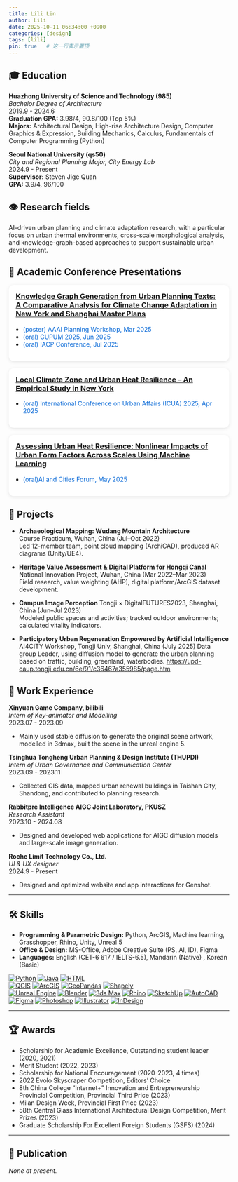 ```yaml
---
title: Lili Lin
author: Lili
date: 2025-10-11 06:34:00 +0900
categories: [design]
tags: [lili]
pin: true   # 这一行表示置顶
---
```


## 🎓 Education

**Huazhong University of Science and Technology (985)**  
_Bachelor Degree of Architecture_  
2019.9 - 2024.6  
**Graduation GPA:** 3.98/4, 90.8/100 (Top 5%)  
**Majors:** Architectural Design, High-rise Architecture Design, Computer Graphics & Expression, Building Mechanics, Calculus, Fundamentals of Computer Programming (Python)

**Seoul National University (qs50)**  
_City and Regional Planning Major, City Energy Lab_  
2024.9 - Present  
**Supervisor:** Steven Jige Quan  
**GPA:** 3.9/4, 96/100

## 👁 Research fields
AI-driven urban planning and climate adaptation research, with a particular focus on urban thermal environments, cross-scale morphological analysis, and knowledge-graph-based approaches to support sustainable urban development.

## 📄 Academic Conference Presentations
<!-- ### Knowledge Graph for Urban Planning
  AAAI Planning Workshop, Mar 2025
  CUPUM Conference 2025, Jun 2025
  IACP Conference, Jul 2025
### Urban Heat Resilience in New York
  ICUA 2025, Apr 2025
### Urban Form & Machine Learning Analysis
  AI and Cities Forum, May 2025
  ACSP Conference, Oct 2025 -->


<div class="card-container">

  <div class="card">
    <h3> <a href="/posts/Project-2-KG/"> Knowledge Graph Generation from Urban Planning Texts: A Comparative Analysis for Climate Change Adaptation in New York and Shanghai Master Plans </a> </h3>
    <ul>
      <li><a href="https://ai-for-urban-planning.github.io/AAAI25-workshop/#posters">(poster) AAAI Planning Workshop, Mar 2025 </a></li>
      <li><a href="https://virtual.oxfordabstracts.com/event/73503/submission/414">(oral) CUPUM 2025, Jun 2025</a></li>
      <li><a href="https://www.china-planning.org/alpha/2025-iacp-annual-conference-call-for-abstracts/">(oral) IACP Conference, Jul 2025</a></li>
    </ul>
  </div>

  <div class="card">
    <h3> <a href="/posts/Project-1-HR-LCZ/">  Local Climate Zone and Urban Heat Resilience – An Empirical Study in New York </a> </h3>
    <ul>
      <li><a href="https://urbanaffairsassociation.org/conference/past-conferences/">(oral) International Conference on Urban Affairs (ICUA) 2025, Apr 2025</a></li>
    </ul>
  </div>

  <div class="card">
    <h3> <a href="/posts/Project-3-ML-HR/"> Assessing Urban Heat Resilience: Nonlinear Impacts of Urban Form Factors Across Scales Using Machine Learning </a></h3>
    <ul>
      <li><a href="https://dcp.ufl.edu/urp/ai-and-cities/">(oral)AI and Cities Forum, May 2025</a></li>
    </ul>
  </div>
</div>

<style>
.card-container {
  display: flex;
  flex-wrap: wrap;
  gap: 1rem;
}
.card {
  background: #fff;
  padding: 1rem;
  border-radius: 12px;
  box-shadow: 0 2px 8px rgba(0,0,0,0.1);
  flex: 1 1 100%;
}
.card h3 {
  margin-top: 0;
}
.card ul {
  padding-left: 1.2em;
}
.card ul li a {
  color: #0366d6;
  text-decoration: none;
}
.card ul li a:hover {
  text-decoration: underline;
}
</style>



<!-- - **Knowledge Graph Generation from Urban Planning Texts: A Comparative Analysis for Climate Change Adaptation in New York and Shanghai Master Plans**  
  The 39th AAAI Conference on Artificial Intelligence – Planning Workshop, Mar 2025  
  Steven Jige Quan, **Lili Lin**, Zhen Li

- **Local Climate Zone and Urban Heat Resilience – An Empirical Study in New York**  
  The 53rd International Conference on Urban Affairs, Apr 2025  
  Steven Jige Quan, Parth Bansal, **Lili Lin**, Chaosu Li

- **Assessing Urban Heat Resilience: Nonlinear Impacts of Urban Form Factors Across Scales Using Machine Learning**  
  AI and Cities: International Forum for Innovation and Collaboration, May 2025  
  Danbi Kim, **Lili Lin**, Steven Jige Quan, Chaosu Li, Wei Wang

- **Knowledge Graph Generation from Urban Planning Texts: A Comparative Analysis for Climate Change Adaptation in New York and Shanghai Master Plans**  
  CUPUM 2025, Jun 2025  
  Steven Jige Quan, **Lili Lin**, Zhen Li

- **Knowledge Graph Generation from Urban Planning Texts: A Comparative Analysis for Climate Change Adaptation in New York and Shanghai Master Plans**  
  IACP Conference, Jul 2025  
  Steven Jige Quan, **Lili Lin** -->

## 🔬 Projects

- **Archaeological Mapping: Wudang Mountain Architecture**  
  Course Practicum, Wuhan, China (Jul–Oct 2022)  
  Led 12-member team, point cloud mapping (ArchiCAD), produced AR diagrams (Unity/UE4).

- **Heritage Value Assessment & Digital Platform for Hongqi Canal**  
  National Innovation Project, Wuhan, China (Mar 2022–Mar 2023)  
  Field research, value weighting (AHP), digital platform/ArcGIS dataset development.

- **Campus Image Perception**
  Tongji × DigitalFUTURES2023, Shanghai, China (Jun–Jul 2023)  
  Modeled public spaces and activities; tracked outdoor environments; calculated vitality indicators.

- **Participatory Urban Regeneration Empowered by Artificial Intelligence**
  AI4CITY Workshop, Tongji Univ, Shanghai, China (July 2025)
  Data group Leader, using diffusion model to generate the urban planning based on traffic, building, greenland, waterbodies.
  https://upd-caup.tongji.edu.cn/6e/91/c36467a355985/page.htm

## 💼 Work Experience
**Xinyuan Game Company, bilibili**  
_Intern of Key-animator and Modelling_  
2023.07 - 2023.09
- Mainly used stable diffusion to generate the original scene artwork, modelled in 3dmax, built the scene in the unreal engine 5.

**Tsinghua Tongheng Urban Planning & Design Institute (THUPDI)**  
_Intern of Urban Governance and Communication Center_  
2023.09 - 2023.11  
- Collected GIS data, mapped urban renewal buildings in Taishan City, Shandong, and contributed to planning research.

**Rabbitpre Intelligence AIGC Joint Laboratory, PKUSZ**  
_Research Assistant_  
2023.10 - 2024.08  
- Designed and developed web applications for AIGC diffusion models and large-scale image generation.

**Roche Limit Technology Co., Ltd.**  
_UI & UX designer_  
2024.9 - Present 
- Designed and optimized website and app interactions for Genshot.

---

## 🛠 Skills

- **Programming & Parametric Design:** Python, ArcGIS, Machine learning, Grasshopper, Rhino, Unity, Unreal 5
- **Office & Design:** MS-Office, Adobe Creative Suite (PS, AI, ID), Figma
- **Languages:** English (CET-6 617 / IELTS-6.5), Mandarin (Native) , Korean (Basic)

[![Python](https://img.shields.io/badge/-Python-3776AB?logo=python&logoColor=white&style=for-the-badge)](https://www.python.org/) [![Java](https://img.shields.io/badge/-Java-007396?logo=java&logoColor=white&style=for-the-badge)](https://www.oracle.com/java/) [![HTML](https://img.shields.io/badge/-HTML-E34F26?logo=html5&logoColor=white&style=for-the-badge)](https://developer.mozilla.org/en-US/docs/Web/HTML)  
[![QGIS](https://img.shields.io/badge/-QGIS-589632?logo=qgis&logoColor=white&style=for-the-badge)](https://www.qgis.org/) [![ArcGIS](https://img.shields.io/badge/-ArcGIS-0071C5?logo=arcgis&logoColor=white&style=for-the-badge)](https://www.esri.com/en-us/arcgis/products/arcgis-online/overview)  [![GeoPandas](https://img.shields.io/badge/-GeoPandas-2CA02C?logo=python&logoColor=white&style=for-the-badge)](https://geopandas.org/)  [![Shapely](https://img.shields.io/badge/-Shapely-1F77B4?logo=python&logoColor=white&style=for-the-badge)](https://shapely.readthedocs.io/)
<br>[![Unreal Engine](https://img.shields.io/badge/-Unreal%20Engine-0E1128?logo=unreal-engine&logoColor=white&style=for-the-badge)](https://www.unrealengine.com/)  [![Blender](https://img.shields.io/badge/-Blender-F5792A?logo=blender&logoColor=white&style=for-the-badge)](https://www.blender.org/)  [![3ds Max](https://img.shields.io/badge/-3ds%20Max-00A3E0?logo=autodesk&logoColor=white&style=for-the-badge)](https://www.autodesk.com/products/3ds-max/)  [![Rhino](https://img.shields.io/badge/-Rhino-4D4D4D?logo=rhino&logoColor=white&style=for-the-badge)](https://www.rhino3d.com/)  [![SketchUp](https://img.shields.io/badge/-SketchUp-EB6E1F?logo=sketchup&logoColor=white&style=for-the-badge)](https://www.sketchup.com/)  [![AutoCAD](https://img.shields.io/badge/-AutoCAD-ED1C24?logo=autodesk&logoColor=white&style=for-the-badge)](https://www.autodesk.com/products/autocad/)
[![Figma](https://img.shields.io/badge/-Figma-F24E1E?logo=figma&logoColor=white&style=for-the-badge)](https://www.figma.com/)  [![Photoshop](https://img.shields.io/badge/-Photoshop-31A8FF?logo=adobe-photoshop&logoColor=white&style=for-the-badge)](https://www.adobe.com/products/photoshop.html)  [![Illustrator](https://img.shields.io/badge/-Illustrator-FF9A00?logo=adobe-illustrator&logoColor=white&style=for-the-badge)](https://www.adobe.com/products/illustrator.html)  [![InDesign](https://img.shields.io/badge/-InDesign-FF3366?logo=adobe-indesign&logoColor=white&style=for-the-badge)](https://www.adobe.com/products/indesign.html)



---

## 🏆 Awards

- Scholarship for Academic Excellence, Outstanding student leader (2020, 2021)
- Merit Student (2022, 2023)
- Scholarship for National Encouragement (2020-2023, 4 times)
- 2022 Evolo Skyscraper Competition, Editors’ Choice
- 8th China College “Internet+” Innovation and Entrepreneurship Provincial Competition, Provincial Third Price (2023)
- Milan Design Week, Provincial First Price (2023)
- 58th Central Glass International Architectural Design Competition, Merit Prizes (2023)
- Graduate Scholarship For Excellent Foreign Students (GSFS) (2024)

---
## 📄 Publication

_None at present._

